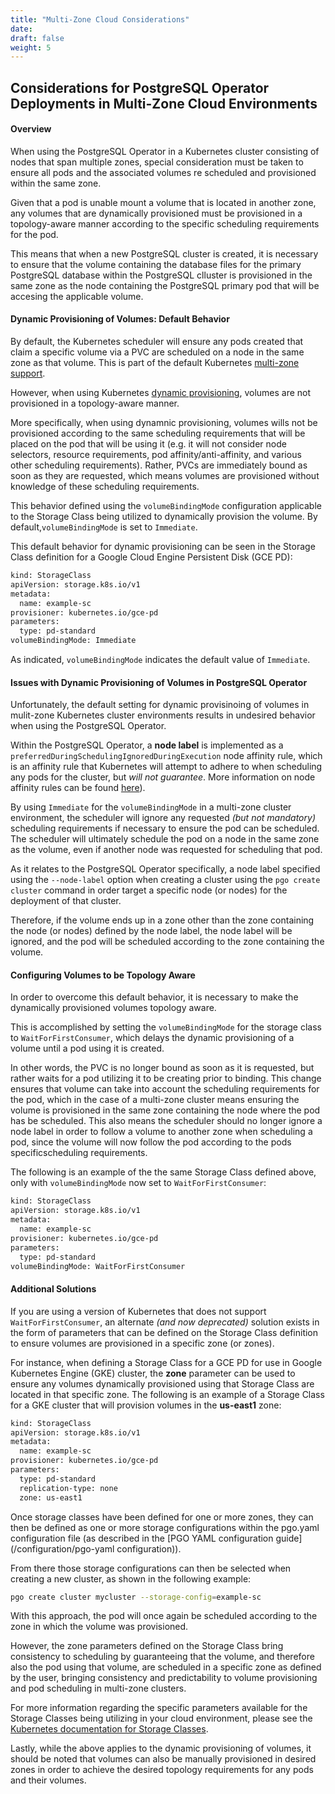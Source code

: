 ```yaml
---
title: "Multi-Zone Cloud Considerations"
date:
draft: false
weight: 5
---
```


## Considerations for PostgreSQL Operator Deployments in Multi-Zone Cloud Environments

#### Overview

When using the PostgreSQL Operator in a Kubernetes cluster consisting of nodes that span multiple zones, special consideration
must be taken to ensure all pods and the associated volumes re scheduled and provisioned within the same zone.  

Given that a pod is unable mount a volume that is located in another zone, any volumes that are dynamically provisioned must
be provisioned in a topology-aware manner according to the specific scheduling requirements for the pod. 

This means that when a new PostgreSQL cluster is created, it is necessary to ensure that the volume containing the database
files for the primary PostgreSQL database within the PostgreSQL clluster is provisioned in the same zone as the node containing the PostgreSQL primary pod that will be accesing the applicable volume.

#### Dynamic Provisioning of Volumes: Default Behavior

By default, the Kubernetes scheduler will ensure any pods created that claim a specific volume via a PVC are scheduled on a 
node in the same zone as that volume.  This is part of the default Kubernetes [multi-zone support](https://kubernetes.io/docs/setup/multiple-zones/). 

However, when using Kubernetes [dynamic provisioning](https://kubernetes.io/docs/concepts/storage/dynamic-provisioning/),
volumes are not provisioned in a topology-aware manner.

More specifically, when using dynamnic provisioning, volumes wills not be provisioned according to the same scheduling
requirements that will be placed on the pod that will be using it (e.g. it will not consider node selectors, resource
requirements, pod affinity/anti-affinity, and various other scheduling requirements).  Rather, PVCs are immediately bound as
soon as they are requested, which means volumes are provisioned without knowledge of these scheduling requirements.

This behavior defined using the `volumeBindingMode` configuration applicable to the Storage Class being utilized to
dynamically provision the volume.  By default,`volumeBindingMode` is set to `Immediate`.  

This default behavior for dynamic provisioning can be seen in the Storage Class definition for a Google Cloud Engine Persistent Disk (GCE PD):

```bash
kind: StorageClass
apiVersion: storage.k8s.io/v1
metadata:
  name: example-sc
provisioner: kubernetes.io/gce-pd
parameters:
  type: pd-standard
volumeBindingMode: Immediate
```
As indicated, `volumeBindingMode` indicates the default value of `Immediate`.

#### Issues with Dynamic Provisioning of Volumes in PostgreSQL Operator

Unfortunately, the default setting for dynamic provisinoing of volumes in mulit-zone Kubernetes cluster environments results in undesired behavior when using the PostgreSQL Operator.  

Within the PostgreSQL Operator, a **node label** is implemented as a `preferredDuringSchedulingIgnoredDuringExecution` node
affinity rule, which is an affinity rule that Kubernetes will attempt to adhere to when scheduling any pods for the cluster,
but _will not guarantee_. More information on node affinity rules can be found [here](https://kubernetes.i/docs/concepts/configuration/assign-pod-node/#affinity-and-anti-affinity)). 

By using `Immediate` for the `volumeBindingMode` in a multi-zone cluster environment, the scheduler will ignore any requested
_(but not mandatory)_ scheduling requirements if necessary to ensure the pod can be scheduled. The scheduler will ultimately
schedule the pod on a node in the same zone as the volume, even if another node was requested for scheduling that pod. 

As it relates to the PostgreSQL Operator specifically, a node label specified using the `--node-label` option when creating a
cluster using the `pgo create cluster` command in order target a specific node (or nodes) for the deployment of that cluster. 

Therefore, if the volume ends up in a zone other than the zone containing the node (or nodes) defined by the node label, the
node label will be ignored, and the pod will be scheduled according to the zone containing the volume.  

#### Configuring Volumes to be Topology Aware

In order to overcome this default behavior, it is necessary to make the dynamically provisioned volumes topology aware.  

This is accomplished by setting the `volumeBindingMode` for the storage class to `WaitForFirstConsumer`, which delays the
dynamic provisioning of a volume until a pod using it is created. 

In other words, the PVC is no longer bound as soon as it is requested, but rather waits for a pod utilizing it to be creating
prior to binding.  This change ensures that volume can take into account the scheduling requirements for the pod, which in the
case of a multi-zone cluster means ensuring the volume is provisioned in the same zone containing the node where the pod has
be scheduled.  This also means the scheduler should no longer ignore a node label in order to follow a volume to another zone
when scheduling a pod, since the volume will now follow the pod according to the pods specificscheduling requirements.  

The following is an example of the the same Storage Class defined above, only with `volumeBindingMode` now set to `WaitForFirstConsumer`:

```bash
kind: StorageClass
apiVersion: storage.k8s.io/v1
metadata:
  name: example-sc
provisioner: kubernetes.io/gce-pd
parameters:
  type: pd-standard
volumeBindingMode: WaitForFirstConsumer
```

#### Additional Solutions

If you are using a version of Kubernetes that does not support `WaitForFirstConsumer`, an alternate _(and now deprecated)_
solution exists in the form of parameters that can be defined on the Storage Class definition to ensure volumes are
provisioned in a specific zone (or zones).  

For instance, when defining a Storage Class for a GCE PD for use in Google Kubernetes Engine (GKE) cluster, the **zone**
parameter can be used to ensure any volumes dynamically provisioned using that Storage Class are located in that specific
zone.  The following is an example of a Storage Class for a GKE cluster that will provision volumes in the **us-east1** zone:

```bash
kind: StorageClass
apiVersion: storage.k8s.io/v1
metadata:
  name: example-sc
provisioner: kubernetes.io/gce-pd
parameters:
  type: pd-standard
  replication-type: none
  zone: us-east1
```

Once storage classes have been defined for one or more zones, they can then be defined as one or more storage configurations
within the pgo.yaml configuration file (as described in the [PGO YAML configuration guide](/configuration/pgo-yaml
configuration)).  

From there those storage configurations can then be selected when creating a new cluster, as shown in the following example:

```bash
pgo create cluster mycluster --storage-config=example-sc
```

With this approach, the pod will once again be scheduled according to the zone in which the volume was provisioned. 

However, the zone parameters defined on the Storage Class bring consistency to scheduling by guaranteeing that the volume, and
therefore also the pod using that volume, are scheduled in a specific zone as defined by the user, bringing consistency
and predictability to volume provisioning and pod scheduling in multi-zone clusters.

For more information regarding the specific parameters available for the Storage Classes being utilizing in your cloud 
environment, please see the
[Kubernetes documentation for Storage Classes](https://kubernetes.io/docs/concepts/storage/storage-classes/).

Lastly, while the above applies to the dynamic provisioning of volumes, it should be noted that volumes can also be manually
provisioned in desired zones in order to achieve the desired topology requirements for any pods and their volumes.
